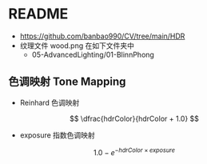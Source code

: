 # README

+ https://github.com/banbao990/CV/tree/main/HDR
+ 纹理文件 wood.png 在如下文件夹中
    + 05-AdvancedLighting/01-BlinnPhong



## 色调映射 Tone Mapping

+ Reinhard 色调映射

$$
\dfrac{hdrColor}{hdrColor + 1.0}
$$

+ exposure 指数色调映射

$$
1.0 - e^{-hdrColor\times exposure}
$$
